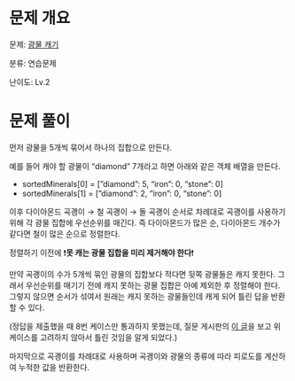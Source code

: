 # 문제 개요

문제: [광물 캐기](https://school.programmers.co.kr/learn/courses/30/lessons/172927)

분류: 연습문제

난이도: Lv.2

# 문제 풀이

먼저 광물을 5개씩 묶어서 하나의 집합으로 만든다.

예를 들어 캐야 할 광물이 “diamond” 7개라고 하면 아래와 같은 객체 배열을 만든다.

- sortedMinerals[0] = [”diamond”: 5, “iron”: 0, “stone”: 0]
- sortedMinerals[1] = [”diamond”: 2, “iron”: 0, “stone”: 0]

이후 다이아몬드 곡괭이 → 철 곡괭이 → 돌 곡괭이 순서로 차례대로 곡괭이를 사용하기 위해 각 광물 집합에 우선순위를 매긴다. 즉 다이아몬드가 많은 순, 다이아몬드 개수가 같다면 철이 많은 순으로 정렬한다.

정렬하기 이전에 ❗**못 캐는 광물 집합을 미리 제거해야 한다**❗

만약 곡괭이의 수가 5개씩 묶인 광물의 집합보다 적다면 뒷쪽 광물들은 캐지 못한다. 그래서 우선순위를 매기기 전에 캐지 못하는 광물 집합은 아예 제외한 후 정렬해야 한다. 그렇지 않으면 순서가 섞여서 원래는 캐지 못하는 광물들인데 캐게 되어 틀린 답을 반환할 수 있다.

(정답을 제출했을 때 8번 케이스만 통과하지 못했는데, 질문 게시판의 [이 글](https://school.programmers.co.kr/questions/50674)을 보고 위 케이스를 고려하지 않아서 틀린 것임을 알게 되었다.)

마지막으로 곡괭이를 차례대로 사용하며 곡괭이와 광물의 종류에 따라 피로도를 계산하여 누적한 값을 반환한다.

